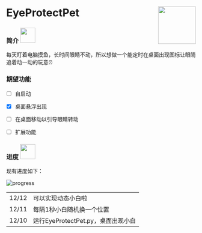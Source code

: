 # EyeProtectPet <img align="right" valign="bottom" src="https://github.com/user-attachments/assets/e8ae851b-b8ba-4272-810a-f4638e9c9538" width="100"/>


### 简介 <img src="https://github.com/user-attachments/assets/4f90daf5-c80b-46cd-9950-7af5bad0ed59" width="40"/>

每天盯着电脑摸鱼，长时间眼睛不动，所以想做一个能定时在桌面出现图标让眼睛追着动一动的玩意⏰

### 期望功能

- [ ] 自启动
- [x] 桌面悬浮出现
- [ ] 在桌面移动以引导眼睛转动
- [ ] 扩展功能


### 进度 <img src="https://github.com/user-attachments/assets/80706a6a-54fb-4399-b4e7-2ee6566840aa" width="40"/>

现有进度如下：

![progress](https://github.com/user-attachments/assets/34158171-0f64-4ef6-88eb-21d57c1ac047)

<table>
    <tr>
    <td>12/12</td>
    <td>可以实现动态小白啦</td>
  </tr>
  <tr>
    <td>12/11</td>
    <td>每隔1秒小白随机换一个位置</td>
  </tr>
  <tr>
    <td>12/10</td>
    <td>运行EyeProtectPet.py，桌面出现小白</td>
  </tr>
</table>




